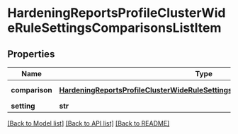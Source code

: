 # HardeningReportsProfileClusterWideRuleSettingsComparisonsListItem

## Properties
Name | Type | Description | Notes
------------ | ------------- | ------------- | -------------
**comparison** | [**HardeningReportsProfileClusterWideRuleSettingsComparisonsListItemComparison**](HardeningReportsProfileClusterWideRuleSettingsComparisonsListItemComparison.md) | Comparison values. | [optional] 
**setting** | **str** |  | [optional] 

[[Back to Model list]](../README.md#documentation-for-models) [[Back to API list]](../README.md#documentation-for-api-endpoints) [[Back to README]](../README.md)


